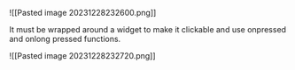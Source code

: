![[Pasted image 20231228232600.png]]

It must be wrapped around a widget to make it clickable and use onpressed and onlong pressed functions.

![[Pasted image 20231228232720.png]]